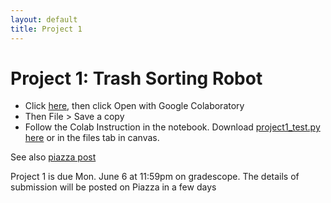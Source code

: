 ```yaml
---
layout: default
title: Project 1
---
```


# Project 1: Trash Sorting Robot

* Click [here](https://drive.google.com/file/d/1Ip78NlVU5b8onRH8eAW9vjs165n83_Uv/view?usp=sharing
), then click Open with Google Colaboratory
* Then File > Save a copy
* Follow the Colab Instruction in the notebook.  Download [project1_test.py here](project1_test.py) or in the files tab in canvas.

See also [piazza post](https://piazza.com/class/l2rdf3gg5n3i9?cid=33)

Project 1 is due Mon. June 6 at 11:59pm on gradescope. The details of submission will be posted on Piazza in a few days

